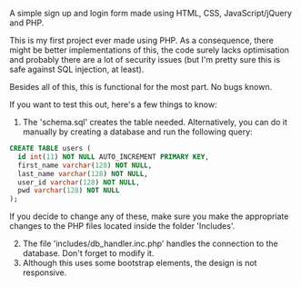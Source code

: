 A simple sign up and login form made using HTML, CSS, JavaScript/jQuery and PHP. 

This is my first project ever made using PHP. As a consequence, there might be better implementations of this, the code surely lacks optimisation and probably there are a lot of security issues (but I'm pretty sure this is safe against SQL injection, at least).

Besides all of this, this is functional for the most part. No bugs known.

If you want to test this out, here's a few things to know:

1. The 'schema.sql' creates the table needed. Alternatively, you can do it manually by creating a database and run the following query:
```sql
CREATE TABLE users (
  id int(11) NOT NULL AUTO_INCREMENT PRIMARY KEY,
  first_name varchar(128) NOT NULL,
  last_name varchar(128) NOT NULL,
  user_id varchar(128) NOT NULL,
  pwd varchar(128) NOT NULL
);
```
If you decide to change any of these, make sure you make the appropriate changes to the PHP files located inside the folder 'Includes'.

2. The file 'includes/db_handler.inc.php' handles the connection to the database. Don't forget to modify it.
3. Although this uses some bootstrap elements, the design is not responsive.
